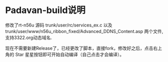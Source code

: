 # Padavan-build说明

修改了rt-n56u 源码  trunk/user/rc/services_ex.c 以及 trunk/user/www/n56u_ribbon_fixed/Advanced_DDNS_Content.asp 两个文件,支持3322.org动态域名.

现在不需要新建Release了，已经更改了脚本，直接fork，修改好之后，点击右上角的 Star 星星按钮即可开始自动编译（自己点击才会编译）。
